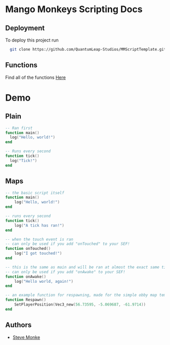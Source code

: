 # Mango Monkeys Scripting Docs 


## Deployment

To deploy this project run

```bash
  git clone https://github.com/QuantumLeap-Studios/MMScriptTemplate.git
```

## Functions

Find all of the functions [Here](https://sites.google.com/view/mangomonkeys/home/modding/script-mod-creation/getting-started/functions)
# Demo

## Plain

```lua
-- Ran first
function main()
  log("Hello, world!")  
end

-- Runs every second
function tick()
  log("Tick!")
end
```

## Maps

```lua
-- the basic script itself
function main()  
    log("Hello, world!")  
end

-- runs every second
function tick()
    log("A tick has ran!")
end

-- when the touch event is ran
-- can only be used if you add "onTouched" to your SEF!
function onTouched()
    log("I got touched!")
end

-- this is the same as main and will be ran at almost the exact same time, use this when the map has finished loading
-- can only be used if you add "onAwake" to your SEF!
function onAwake() 
    log("Hello world, again!")
end

-- an example function for respawning, made for the simple obby map template
function Respawn()
    SetPlayerPosition(Vec3_new(56.73595, -5.069687, -61.9714))
end
```
## Authors

- [Steve Monke](https://github.com/SteveTheAnimator)


